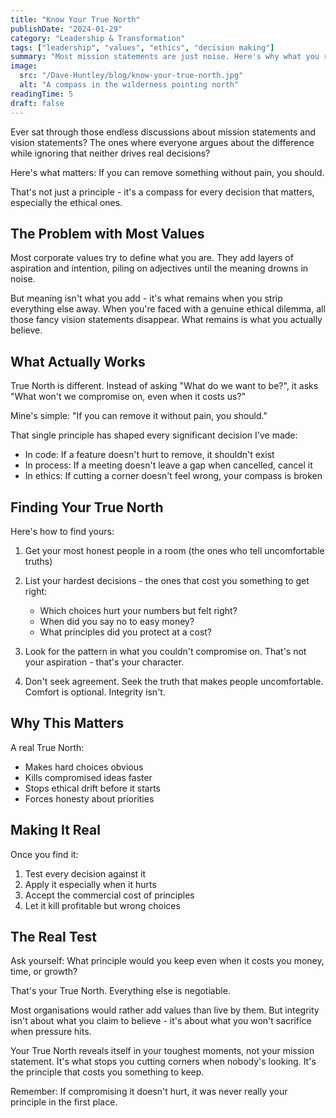 ```yaml
---
title: "Know Your True North"
publishDate: "2024-01-29"
category: "Leadership & Transformation"
tags: ["leadership", "values", "ethics", "decision making"]
summary: "Most mission statements are just noise. Here's why what you remove matters more than what you add, and why your toughest decisions are your most revealing ones."
image:
  src: "/Dave-Huntley/blog/know-your-true-north.jpg"
  alt: "A compass in the wilderness pointing north"
readingTime: 5
draft: false
---
```


Ever sat through those endless discussions about mission statements and vision statements? The ones where everyone argues about the difference while ignoring that neither drives real decisions?

Here's what matters: If you can remove something without pain, you should.

That's not just a principle - it's a compass for every decision that matters, especially the ethical ones.

## The Problem with Most Values

Most corporate values try to define what you are. They add layers of aspiration and intention, piling on adjectives until the meaning drowns in noise.

But meaning isn't what you add - it's what remains when you strip everything else away. When you're faced with a genuine ethical dilemma, all those fancy vision statements disappear. What remains is what you actually believe.

## What Actually Works

True North is different. Instead of asking "What do we want to be?", it asks "What won't we compromise on, even when it costs us?"

Mine's simple: "If you can remove it without pain, you should."

That single principle has shaped every significant decision I've made:
- In code: If a feature doesn't hurt to remove, it shouldn't exist
- In process: If a meeting doesn't leave a gap when cancelled, cancel it
- In ethics: If cutting a corner doesn't feel wrong, your compass is broken

## Finding Your True North

Here's how to find yours:

1. Get your most honest people in a room (the ones who tell uncomfortable truths)

2. List your hardest decisions - the ones that cost you something to get right:
   - Which choices hurt your numbers but felt right?
   - When did you say no to easy money?
   - What principles did you protect at a cost?

3. Look for the pattern in what you couldn't compromise on. That's not your aspiration - that's your character.

4. Don't seek agreement. Seek the truth that makes people uncomfortable. Comfort is optional. Integrity isn't.

## Why This Matters

A real True North:
- Makes hard choices obvious
- Kills compromised ideas faster
- Stops ethical drift before it starts
- Forces honesty about priorities

## Making It Real

Once you find it:
1. Test every decision against it
2. Apply it especially when it hurts
3. Accept the commercial cost of principles
4. Let it kill profitable but wrong choices

## The Real Test

Ask yourself: What principle would you keep even when it costs you money, time, or growth?

That's your True North. Everything else is negotiable.

Most organisations would rather add values than live by them. But integrity isn't about what you claim to believe - it's about what you won't sacrifice when pressure hits.

Your True North reveals itself in your toughest moments, not your mission statement. It's what stops you cutting corners when nobody's looking. It's the principle that costs you something to keep.

Remember: If compromising it doesn't hurt, it was never really your principle in the first place.
